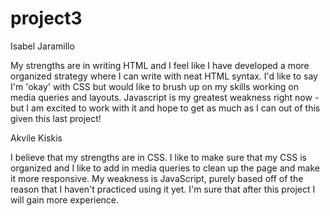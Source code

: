 # project3

Isabel Jaramillo

My strengths are in writing HTML and I feel like I have developed a more
organized strategy where I can write with neat HTML syntax. I'd like to say I'm 'okay' with
CSS but would like to brush up on my skills working on media queries and layouts.
Javascript is my greatest weakness right now - but I am excited to work with it and
hope to get as much as I can out of this given this last project!

Akvile Kiskis

I believe that my strengths are in CSS. I like to make sure that my CSS is organized and I like to add in media queries to clean up the page and make it more responsive.
My weakness is JavaScript, purely based off of the reason that I haven't practiced using it yet. I'm sure that after this project I will gain more experience. 
